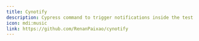 ```yaml
---
title: Cynotify
description: Cypress command to trigger notifications inside the test
icon: mdi:music
link: https://github.com/RenanPaixao/cynotify
---
```

